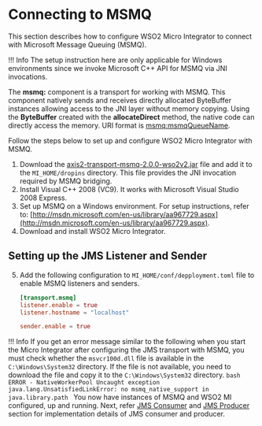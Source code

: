 # Connecting to MSMQ

This section describes how to configure WSO2 Micro Integrator to connect with Microsoft Message Queuing (MSMQ).

!!! Info
    The setup instruction here are only applicable for Windows environments since we invoke Microsoft C++ API for MSMQ via JNI invocations.

The **msmq:** component is a transport for working with MSMQ. This component natively sends and receives directly allocated ByteBuffer instances allowing access to the JNI layer without memory copying. Using the **ByteBuffer** created with the **allocateDirect** method, the native code can directly access the memory. URI format is [msmq:msmqQueueName](https://docs.oracle.com/cd/E19509-01/820-4408/agxbc/index.html).

Follow the steps below to set up and configure WSO2 Micro Integrator with MSMQ.

1.	Download the [axis2-transport-msmq-2.0.0-wso2v2.jar](https://github.com/wso2-docs/WSO2_EI/raw/master/Broker-Setup-Artifacts/MSMQ/axis2-transport-msmq-2.0.0-wso2v2.jar) file and add it to the `MI_HOME/dropins` directory. This file provides the JNI invocation required by MSMQ bridging.
2.	Install Visual C++ 2008 (VC9). It works with Microsoft Visual Studio 2008 Express.
3.	Set up MSMQ on a Windows environment. For setup instructions, refer to: [http://msdn.microsoft.com/en-us/library/aa967729.aspx](http://msdn.microsoft.com/en-us/library/aa967729.aspx).
4.	Download and install WSO2 Micro Integrator.

## Setting up the JMS Listener and Sender
5. Add the following configuration to `MI_HOME/conf/depployment.toml` file to enable MSMQ listeners and senders.
   ```toml
   [transport.msmq]
   listener.enable = true
   listener.hostname = "localhost"
   
   sender.enable = true
   ```

!!! Info
    If you get an error message similar to the following when you start the Micro Integrator after configuring the JMS transport with MSMQ, you must check whether the `msvcr100d.dll` file is available in the `C:\Windows\System32` directory. If the file is not available, you need to download the file and copy it to the `C:\Windows\System32` directory.
    ```bash
    ERROR - NativeWorkerPool Uncaught exception
    java.lang.UnsatisfiedLinkError: no msmq_native_support in java.library.path
    ```
You now have instances of MSMQ and WSO2 MI configured, up and running. Next, refer [JMS Consumer]({{base_path}}/integrate/examples/jms_examples/consuming-jms) and [JMS Producer]({{base_path}}/integrate/examples/jms_examples/producing-jms) section for implementation details of JMS consumer and producer.